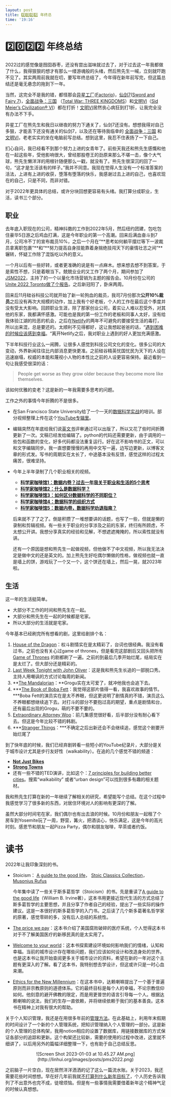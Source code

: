 ```yaml
---
layout: post
title: 2️⃣0️⃣2️⃣2️⃣ 年终总
time: '19:16'
---
```


# 2️⃣0️⃣2️⃣2️⃣ 年终总结

2022过的感觉像是囫囵吞枣，还没有尝出滋味就过去了，对于过去这一年我都做了什么，我得狠狠的想才有那么一缕游魂般的头绪，然后熊先生一喊，立刻就吓跑不见了。其实两周前我就在叨，要写年终总结了，今年得在新年前写完，但这篇总结还是毫无悬念的拖到下一年。

当然，这完全不是我的错，都怪那会[异星工厂](https://www.factorio.com/)([Factorio](https://store.steampowered.com/app/427520/Factorio/?l=schinese))，[仙剑7](https://www.notion.so/Writing-and-teaching-286491412abf439794c79ecc23994905)([Sword and Fairy 7](https://www.notion.so/Writing-and-teaching-286491412abf439794c79ecc23994905))，[全面战争：三国](https://store.steampowered.com/app/779340/Total_War_THREE_KINGDOMS/) （[Total War: THREE KINGDOMS](https://store.steampowered.com/app/779340/Total_War_THREE_KINGDOMS/)）和[文明VI](https://store.steampowered.com/app/289070/Sid_Meiers_Civilization_VI/)（[Sid Meier’s Civilization® VI](https://store.steampowered.com/app/289070/Sid_Meiers_Civilization_VI/)）都在打折！[文明VI](https://store.steampowered.com/app/289070/Sid_Meiers_Civilization_VI/)居然丧心病狂到打1折，让我完全没有办法不下手。

异星工厂在熊先生和我日以继夜的努力下通关了，仙剑7还没有。想想我得对自己多狠，才能丢下还没有通关的仙剑7，以及还在等待我临幸的 [全面战争：三国](https://store.steampowered.com/app/779340/Total_War_THREE_KINGDOMS/) 和[文明VI](https://store.steampowered.com/app/289070/Sid_Meiers_Civilization_VI/)，老老实实的坐在电脑前写总结。想到这里，我忍不住表扬了一下自己。

扪心自问，我已经看不到那个努力上进的女青年了。前些天我还和熊先生感慨和他在一起这些年，受他影响很大，曾经那股卷王的劲原来那么不堪一击，像个大气球，熊先生懒洋洋的用根针随便那么一戳，就没有了。熊先生很深沉的回了一句，“这才是生活该有的样子。”我并不同意。我现在觉得人生没有一个标准答案的活法，上进有上进的收获，堕落有堕落的快乐，我感谢过去上进的自己，也喜欢现在的自己，只是不同，而非对错。

对于2022年更具体的总结，或许分块回想更容易有头绪。我打算分成职业，生活，读书三个部分。

## 职业

去年底入职现在的公司，精神抖擞的工作到2022年5月，然后纽约团建，包吃包住豪华5日游之后鸡血打满，这是今年职业的第一个高潮。回来后满血奋斗到7月，公司冷不丁的宣布裁员10%，之后一个月在“**思考如何躺平摆烂等下一波裁员拿离职包裹”**和“**努力提高自身技能靠着身揣绝技闯天下的豪情壮志之间”**辗转，怀疑工作除了混饭吃以外的意义。

一个月以后有一些好转，或者更准确的说是有一点麻木。想来想去想不到答案，于是索性不想，只是着眼当下。兢兢业业的又工作了两个月，期间参加了[JSM2022](https://ww2.amstat.org/meetings/jsm/2022/)，主持了的一个以量化市场营销为主题的报告会。10月份在公司的[Unite 2022 Toronto做了个报告](https://www.youtube.com/watch?v=UsU3hCeIYis)。之后新冠阳了，卧床两周。

回来后11月硅谷科技公司就开始了新一轮狗血的裁员，我司7月份那次**公开10%裁员**之后没有再次大规模的动作，加上我有个好老板，个人的工作在最后这个季度并没有受太大影响。回顾职业生涯，除了那家创业公司，着实让人难以忍受外，对其他的东家，我都满怀感激。可能也是我的第一份工作的老板和同事人太好，没有给我体验江湖的险恶的机会，之后在[Netlify](https://www.netlify.com/)的两年不可避免的要接受生活的毒打，所以出来混，总是要还的。太顺利不见得都好，这让我想起爸爸的话，“[遇到困难的时候应该感到幸福](https://linhui.org/2018/01/01/freewillconundrum2/)。“离开Netlify之后，我对职业上遇到的好人更加充满感激。

下半年科技行业这么一闹腾，让很多人感觉到科技公司文化的变化。很多公司的大变动，外界新闻往往比内部消息更快更准。之前硅谷精英忧国忧民为天下的人设在迅速崩塌，权威的本能和蔑视小人物的本性比之前的人设更容易保持。最近看到一句让我感受很深的话：

> People get worse as they grow older because they become more like themselves.

该如何优雅的变老？这是新的一年我需要多思考的问题。

工作之外的事情今年折腾的不是很多。

- 在San Francisco State University给了一个一天的[数据科学实战](https://course2022.scientistcafe.com/course-syllabus/)的培训。部分视频整理上传在这个[YouTube专辑里](https://www.youtube.com/watch?v=RSNCaC1xrbs&list=PLrxpaVil9qi_2JfpnYbsmuTKPgf4m8qKC)。
- 编辑突然在年底给我们说[英文书](https://scientistcafe.com/ids/)评审通过可以出版了，所以又花了些时间折腾更新了一次。文稿已经发给编辑了。python的代码还需要更新，由于调用的一些包和函数的变化，好多代码都没法重复运行。好在这不影响书的正文，可以和文字编辑同步。我一直想要慢慢的再用中文写一遍，边写边更新，以博客文章的形式发。写书的周期实在太长了，中途基本没有反馈，感觉这样的过程太痛苦，很难坚持。
- 今年上半年录制了几个职业相关的视频。
    - **[科学家咖啡馆1：数据内卷？过去一年我关于职业和生活的5个思考](https://scientistcafe.com/2022/01/31/5things2022.html)**
    - **[科学家咖啡馆2：什么是数据科学？](https://scientistcafe.com/2022/02/06/whatisds.html)**
    - **[科学家咖啡馆3：如何区分数据科学的不同职位？](https://scientistcafe.com/2022/02/11/ds_title)**
    - **[科学家咖啡馆4：数据科学的组织方式](https://scientistcafe.com/2022/02/20/ds_structure)**
    - **[科学家咖啡馆5：数据内卷，数据科学劝退指南？](https://scientistcafe.com/2022/03/27/ds_involution)**
    
    后来就不了了之了。倒是积攒了一堆想要讲的话题，也写了一些，但就是懒的录制和剪辑视频。有一些关于职业的分享涉及之前的东家，终归有所顾虑，不太想公开讲。我想分享真实的经验和见解，不想遮遮掩掩的，所以索性就没有讲。
    
    还有一个原因是想和熊先生一起做视频，但他做不了中文视频，所以我无法决定是做中文的还是英文的。加上熊先生好吃偶尔懒做的性格，做视频也就一直是墙上的饼，游戏玩了一个又一个，这个饼还在墙上，然后一晃，就2023年啦。
    

## 生活

这一年的生活挺简单。

- 大部分不工作的时间和熊先生在一起。
- 大部分和熊先生在一起的时候都是宅家。
- 所以大部分的生活就是宅家。

今年基本已经刷完所有想看的剧，这里给剧排个名：

1. [House of the Dragon](https://en.wikipedia.org/wiki/House_of_the_Dragon)：权斗剧情实在是太精彩了，台词也很经典。我没有看过书，之前也没有关心过game of thrones，但是看完这部剧后又回头把所有[Game of Thrones](https://en.wikipedia.org/wiki/Game_of_Thrones) 的剧都刷了一遍。之前的到最后几季开始烂尾，结局实在是太烂了。但大部分还是精彩的。
2. [Last Week Tonight with John Oliver](https://en.wikipedia.org/wiki/Last_Week_Tonight_with_John_Oliver)：这是我和熊先生长追的一部脱口秀。主持人用嘲讽的方式讨论每周的新闻。
3. **[The Mandalorian](https://en.wikipedia.org/wiki/The_Mandalorian_(season_3))：**Grogu实在太可爱了，就冲他我也会追下去。
4. ***[The Book of Boba Fett](https://en.wikipedia.org/wiki/The_Book_of_Boba_Fett)：我觉得这部片值得一看，我喜欢故事的情节。***Boba Fett的演员实在是太不养眼，但这更说明了剧情真的不错，演员这么不养眼都想继续追下去。对打斗的部分不要抱过高的期望，重点是剧情和台，还有最后出现的Grogu，萌的不要不要的。
5. [Extraordinary Attorney Woo](https://en.wikipedia.org/wiki/Extraordinary_Attorney_Woo)：前几集感觉很好看，后半部分没有耐心看下去。但这是今年比较不错的韩剧。
6. ***[Stranger Things](https://en.wikipedia.org/wiki/Stranger_Things)：***不确定之后出新还会不会继续追，感觉这个剧要开始烂尾了

到了快年底的时候，我们已经弃剧转看一些短小的YouTube纪录片，大部分是关于城市设计尤其是步行友好性（walkability）。在追的几个感觉不错的频道：

- **[Not Just Bikes](https://www.youtube.com/@NotJustBikes)**
- **[Strong Towns](https://www.youtube.com/@strongtowns)**
- 还有一些不错的TED演讲，比如这个：[7 principles for building better cities](https://www.youtube.com/watch?v=IFjD3NMv6Kw)。搜索“walkability” 或者“urban design”可以找到很多有趣的相关题材。

我和熊先生打算在新的一年继续了解相关的研究，希望能写个总结。在这个过程中我感觉学习了很多新的东西，对居住环境对人的影响有更深的了解。

虽然大部分时间宅在家，我们偶尔也有出去浪的时候。10月份和朋友一起租了个房车到Yosemite玩了一周，野营，篝火，把酒谈心，快乐满足，这是今年的高光时刻。感恩节和朋友一起Pizza Party，偶尔和朋友咖啡，早茶或者约饭。

# 读书

2022年让我印象深刻的书。

- Stoicism： [A guide to the good life](https://hui1987.com/a-guide-to-the-good-life.html)， [Stoic Classics Collection](https://www.amazon.com/Stoic-Classics-Collection-Meditations-Enchiridion/dp/B09B1TYKPY/ref=asc_df_B09B1TYKPY/?tag=hyprod-20&linkCode=df0&hvadid=532779770075&hvpos=&hvnetw=g&hvrand=2663837887222332223&hvpone=&hvptwo=&hvqmt=&hvdev=c&hvdvcmdl=&hvlocint=&hvlocphy=9060440&hvtargid=pla-1394857773518&psc=1)， [Musonius Rufus](https://www.amazon.com/Musonius-Rufus-Lectures-Cynthia-King/dp/145645966X/ref=asc_df_145645966X/?tag=hyprod-20&linkCode=df0&hvadid=353812732445&hvpos=&hvnetw=g&hvrand=8601193339817701879&hvpone=&hvptwo=&hvqmt=&hvdev=c&hvdvcmdl=&hvlocint=&hvlocphy=9060440&hvtargid=pla-445756057910&psc=1&tag=&ref=&adgrpid=78235181744&hvpone=&hvptwo=&hvadid=353812732445&hvpos=&hvnetw=g&hvrand=8601193339817701879&hvqmt=&hvdev=c&hvdvcmdl=&hvlocint=&hvlocphy=9060440&hvtargid=pla-445756057910)
    
    今年集中读了一些关于斯多葛哲学（Stoicism）的书。先是重读了[A guide to the good life](https://hui1987.com/a-guide-to-the-good-life.html)（William B. Irvine著），这本书用更接近现代生活的方式总结了斯多葛哲学的主要思想，并且分享了作者自己的经验，提出了一些实际的操作建议。这是一本很好的斯多葛哲学的入门书。之后读了几个斯多葛著名哲学家的原著，感觉零碎的多，没有后人总结的系统性。
    
- [The price we pay](https://www.amazon.com/Price-We-Pay-American-Care/dp/1635574110)：这本书介绍了美国腐败破碎的医疗系统，个人觉得这本书对于不了解美国医疗的新移民真的是太实用了。
- [Welcome to your world](https://www.amazon.com/Welcome-Your-World-Environment-Shapes/dp/0062996045/ref=sr_1_1?crid=1PDJYFQS02TWU&keywords=Welcome+to+your+world&qid=1672771071&s=books&sprefix=welcome+to+your+world%2Cstripbooks%2C161&sr=1-1)：这本书探索建设环境如何影响我们的情绪，认知和幸福。当前的城市设计存在哪些问题，我们应该如何设计和改造身处的世界。也是这本书让我开始查阅更多关于城市设计的资料，希望在新的一年对这个主题有更深入的了解。看了这本书，我特别想去学设计，但这或许只是一时心血来潮。
- [Ethics for the New Millennium](https://www.amazon.com/Ethics-New-Millennium-Dalai-Lama/dp/1573228834/ref=sr_1_1?keywords=ethics+for+the+new+millennium+dalai+lama&qid=1672772560&s=books&sprefix=ethics+for+the+new+mille%2Cstripbooks%2C124&sr=1-1)：在这本书中，达赖喇嘛提出了一个基于普遍原则而非宗教原则的道德体系。它的最终目标是每个人的幸福，不论宗教信仰如何。他刻意的避开佛教的限定，而是用更普世的语言引导每一个人。根据达赖喇嘛的说法，我们的生存一直依赖，并将继续依赖于我们的基本善良。这本书在精神上对我有很大的帮助。

关于个人知识管理，我还是在用很多年前的[管理方法](https://linhui.org/2016/04/10/pkm1/)。在此基础上，利用年末假期的时间设计了一个新的个人管理系统，把知识管理纳入个人管理的一部分。这是新的个人管理的总体构架，我用notion相应的设置了数据库，用链接数据库的方式保证各部分的追踪和更新。这个构架还比较新，需要的使用的过程中改进，这里就不细讲了，以后用另外的篇幅详细整理一下，也有助于自己总结反思。

<p align="center">
![Screen Shot 2023-01-03 at 10.45.27 AM.png](http://linhui.org/images/posts/pms2022.png)
</p>

之前脑子一片空白，现在居然洋洋洒洒的记了这么一篇流水账。关于2023，我还需要花些时间想想。早在好几年前我就[不打算列什么新年目标了](https://linhui.org/2018/12/30/unknownunknown/)，个人历史告诉我列了不出意外也完不成，徒增烦恼。但是有一些事情我需要借着新年这个精神气足的时候认真想想。